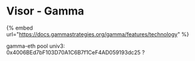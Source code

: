 # Visor - Gamma

{% embed url="https://docs.gammastrategies.org/gamma/features/technology" %}

gamma-eth pool univ3: 0x4006BEd7bF103D70A1C6B7f1CeF4AD059193dc25 ?
